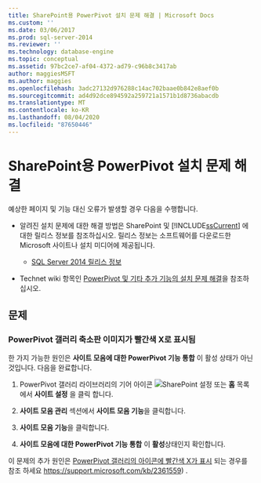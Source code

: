 ```yaml
---
title: SharePoint용 PowerPivot 설치 문제 해결 | Microsoft Docs
ms.custom: ''
ms.date: 03/06/2017
ms.prod: sql-server-2014
ms.reviewer: ''
ms.technology: database-engine
ms.topic: conceptual
ms.assetid: 97bc2ce7-af04-4372-ad79-c96b8c3417ab
author: maggiesMSFT
ms.author: maggies
ms.openlocfilehash: 3adc27132d976288c14ac702baae0b842e8aef0b
ms.sourcegitcommit: ad4d92dce894592a259721a1571b1d8736abacdb
ms.translationtype: MT
ms.contentlocale: ko-KR
ms.lasthandoff: 08/04/2020
ms.locfileid: "87650446"
---
```

# <a name="troubleshoot-a-powerpivot-for-sharepoint-installation"></a>SharePoint용 PowerPivot 설치 문제 해결
  예상한 페이지 및 기능 대신 오류가 발생할 경우 다음을 수행합니다.  
  
-   알려진 설치 문제에 대한 해결 방법은 SharePoint 및 [!INCLUDE[ssCurrent](../../includes/sscurrent-md.md)] 에 대한 릴리스 정보를 참조하십시오. 릴리스 정보는 소프트웨어를 다운로드한 Microsoft 사이트나 설치 미디어에 제공됩니다.  
  
    -   [SQL Server 2014 릴리스 정보](https://technet.microsoft.com/library/dn169381\(v=sql.15\).aspx)  
  
-   Technet wiki 항목인 [PowerPivot 및 기타 추가 기능의 설치 문제 해결](https://social.technet.microsoft.com/wiki/contents/articles/13737.troubleshooting-installations-of-powerpivot-and-other-add-ins.aspx)을 참조하십시오.  
  
## <a name="issues"></a>문제  
  
### <a name="powerpivot-gallery-thumbnail-images-show-as-a-red-x"></a>PowerPivot 갤러리 축소판 이미지가 빨간색 X로 표시됨  
 한 가지 가능한 원인은 **사이트 모음에 대한 PowerPivot 기능 통합** 이 활성 상태가 아닌 것입니다. 다음을 완료합니다.  
  
1.  PowerPivot 갤러리 라이브러리의 기어 아이콘 ![SharePoint 설정](https://docs.microsoft.com/analysis-services/analysis-services/media/as-sharepoint2013-settings-gear.gif "SharePoint 설정") 또는 **홈** 목록에서 **사이트 설정** 을 클릭 합니다.  
  
2.  **사이트 모음 관리** 섹션에서 **사이트 모음 기능**을 클릭합니다.  
  
3.  **사이트 모음 기능**을 클릭합니다.  
  
4.  **사이트 모음에 대한 PowerPivot 기능 통합** 이 **활성**상태인지 확인합니다.  
  
 이 문제의 추가 원인은 [PowerPivot 갤러리의 아이콘에 빨간색 X가 표시](https://support.microsoft.com/kb/2361559) 되는 경우를 참조 하세요 https://support.microsoft.com/kb/2361559) .  
  
  
